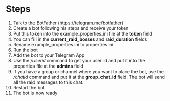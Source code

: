 # Steps

1. Talk to the BotFather (https://telegram.me/botfather)
2. Create a bot following his steps and receive your token
3. Put this token into the example_properties.ini file at the __token__ field
4. You can fill in the __current_raid_bosses__ and __raid_duration__ fields
5. Rename example_properties.ini to properties.ini
6. Run the bot
7. Add the bot to your Telegram App
8. Use the _/userid_ command to get your user id and put it into the properties file at the __admins__ field
9. If you have a group or channel where you want to place the bot, use the _/chatid_ command and put it at the __group_chat_id__ field.
The bot will send all the raid messages to this chat.
10. Restart the bot
11. The bot is now ready
